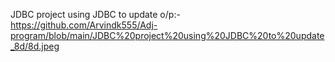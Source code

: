 JDBC project using JDBC to update o/p:- https://github.com/Arvindk555/Adj-program/blob/main/JDBC%20project%20using%20JDBC%20to%20update_8d/8d.jpeg
